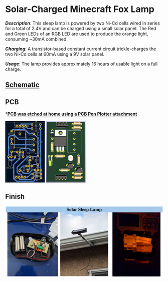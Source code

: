 # Solar-Charged Minecraft Fox Lamp
***Description***: This sleep lamp is powered by two Ni-Cd cells wired in series for a total of 2.4V and can be charged using a small solar panel. The Red and Green LEDs of an RGB LED are used to produce the orange light, consuming ~30mA combined.

***Charging***: A transistor-based constant current circuit trickle-charges the two Ni-Cd cells at 60mA using a 9V solar panel.

***Usage***: The lamp provides approximately 16 hours of usable light on a full charge.

## [Schematic](schematic.pdf)

## PCB
***[PCB was etched at home using a PCB Pen Plotter attachment](https://github.com/furpectfox/PCB_Trace_Plotter)**  

<img src="images/pcb_layout.png" width="25%" />
<img src="images/pcb_model.png" width="25%" />

## Finish
<img src="images/final_product.png" />


